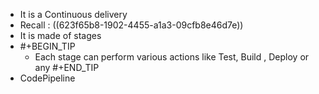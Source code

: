 - It is a Continuous delivery
- Recall : ((623f65b8-1902-4455-a1a3-09cfb8e46d7e))
- It is made of stages
- #+BEGIN_TIP
  - Each stage can perform various actions like Test, Build , Deploy or any
  #+END_TIP
- CodePipeline